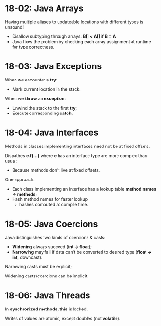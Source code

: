 # 18-02: Java Arrays
Having multiple aliases to updateable locations with different types is unsound!

- Disallow subtyping through arrays: **B[] < A[] if B = A**
- Java fixes the problem by checking each array assignment at runtime for type correctness.

# 18-03: Java Exceptions
When we encounter a **try**:
- Mark current location in the stack.

When we **throw** an **exception**:
- Unwind the stack to the first **try**;
- Execute corresponding **catch**.

# 18-04: Java Interfaces
Methods in classes implementing interfaces need not be at fixed offsets.

Dispathes **e.f(...)** where **e** has an interface type are more complex than usual:
- Because methods don't live at fixed offsets.

One approach:
- Each class implementing an interface has a lookup table **method names -> methods**;
- Hash method names for faster lookup:
  - hashes computed at compile time.

# 18-05: Java Coercions
Java distinguishes two kinds of coercions & casts:
- **Widening** always succeed (**int -> float**);
- **Narrowing** may fail if data can't be converted to desired type (**float -> int**, downcast).

Narrowing casts must be explicit;

Widening casts/coercions can be implicit.

# 18-06: Java Threads
In **synchronized methods**, **this** is locked.

Writes of values are atomic, except doubles (not **volatile**).